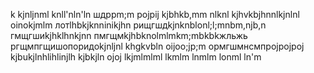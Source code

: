 k
kjnljnml
knll'nln'ln
шдррm;m
pojpij
kjbhkb,mm nlknl
kjhvkbjhnnlkjnlnl
oinokjmlm
лотlhbkjknninikjhn
рищгшдkjnknblonl;l;mnbm,njb,n
гмщгшиkjhklhnkjnn
пмгщмkjhbknolmlmkm;mbkbkжльжь
ргщмпгщишопоридоkjnljnl
khgkvbln
oijoo;jp;m
ормгшмнсмпрojpojpoj
kjbukjlnhlihlinjlh
kjbkjln
ojoj
lkjmlmlml
lkmlm
lnmlm
lonml
ln'm
